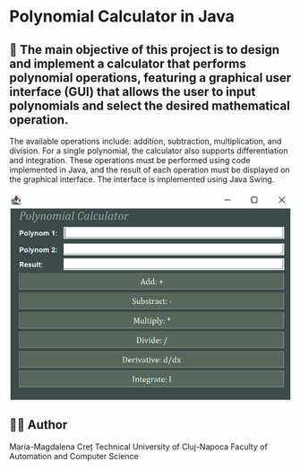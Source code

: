 # Polynomial Calculator in Java

## 🧮 The main objective of this project is to design and implement a calculator that performs polynomial operations, featuring a graphical user interface (GUI) that allows the user to input polynomials and select the desired mathematical operation.
The available operations include: addition, subtraction, multiplication, and division. For a single polynomial, the calculator also supports differentiation and integration.
These operations must be performed using code implemented in Java, and the result of each operation must be displayed on the graphical interface. The interface is implemented using Java Swing.

<div align="center">
  <p>
    <img src="presentation.png" width="500" alt="Presentation"/>
  </p>
</div>

## 👨‍💻 Author
Maria-Magdalena Creț
Technical University of Cluj-Napoca
Faculty of Automation and Computer Science
